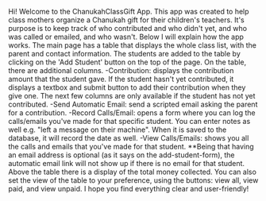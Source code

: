 Hi!
Welcome to the ChanukahClassGift App.
This app was created to help class mothers organize a Chanukah gift for their children's teachers.
It's purpose is to keep track of who contributed and who didn't yet, and who was called or emailed, and who wasn't.
Below I will explain how the app works.
The main page has a table that displays the whole class list, with the parent and contact information.
The students are added to the table by clicking on the 'Add Student' button on the top of the page.
On the table, there are additional columns.
  	-Contribution: displays the contribution amount that the student gave. If the student hasn't yet contributed, it displays a textbox and submit button to add their contribution when they give one.
 The next few columns are only available if the student has not yet contributed.
  	-Send Automatic Email: send a scripted email asking the parent for a contribution.
  	-Record Calls/Email: opens a form where you can log the calls/emails you've made for that specific student. You can enter notes as well e.g. "left a message on their machine". When it is saved to the database, it will record the date as well.
  	-View Calls/Emails: shows you all the calls and emails that you've made for that student.
  **Being that having an email address is optional (as it says on the add-student-form), the automatic email link will not show up if
  there is no email for that student.
Above the table there is a display of the total money collected.
You can also set the view of the table to your preference, using the buttons: view all, view paid, and view unpaid. 
I hope you find everything clear and user-friendly!
